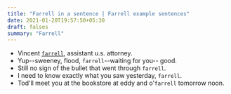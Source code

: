 ```yaml
---
title: "Farrell in a sentence | Farrell example sentences"
date: 2021-01-20T19:57:50+05:30
draft: falses
summary: "Farrell"
---
```

- Vincent <u>`farrell`</u>, assistant u.s. attorney.
- Yup--sweeney, flood, `farrell`--waiting for you-- good.
- Still no sign of the bullet that went through `farrell`.
- I need to know exactly what you saw yesterday, `farrell`.
- Tod'll meet you at the bookstore at eddy and o'`farrell` tomorrow noon.
                 
